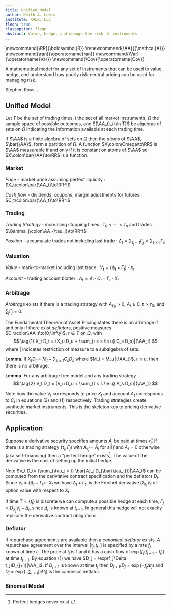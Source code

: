 ```yaml
---
title: Unified Model
author: Keith A. Lewis
institute: KALX, LLC
fleqn: true
classoption: fleqn
abstract: Value, hedge, and manage the risk of instruments
...
```


\newcommand{\RR}{\boldsymbol{R}}
\renewcommand{\AA}{{\mathcal{A}}}
\newcommand{\ran}{\operatorname{ran}}
\newcommand{\Var}{\operatorname{Var}}
\newcommand{\Cov}{\operatorname{Cov}}

A mathematical model for any set of instruments that can be used to value,
hedge, and understand how poorly risk-neutral pricing can be used for
managing risk.

Stephen Ross...

## Unified Model

Let $T$ be the set of trading times, $I$ the set of all market
instruments, $\Omega$ the sample space of possible outcomes, and
$(\AA_t)_{t\in T}$ be algebras of sets on $\Omega$ indicating the
information available at each trading time.

If $\AA$ is a finite algebra of sets on $\Omega$ then
the _atoms_ of $\AA$, $\bar{\AA}$, form a partition of $\Omega$.
A function $X\colon\Omega\to\RR$ is $\AA$ measurable if and
only if it is constant on atoms of $\AA$
so $X\colon\bar{\AA}\to\RR$ is a function.

### Market

_Price_ - market price assuming perfect liquidity
: $X_t\colon\bar{\AA_t}\to\RR^I$

_Cash flow_ - dividends, coupons, margin adjustments for futures
: $C_t\colon\bar{\AA_t}\to\RR^I$

### Trading

_Trading Strategy_ - increasing stopping times
: $\tau_0 < \cdots < \tau_n$ and trades $\Gamma_j\colon\AA_{\tau_j}\to\RR^I$

_Position_ - accumulate trades not including last trade
: $\Delta_t = \sum_{\tau_j < t}\Gamma_j = \sum_{s < t} \Gamma_s$

### Valuation

_Value_ - mark-to-market including last trade
: $V_t = (\Delta_t + \Gamma_t)\cdot X_t$

_Account_ - trading account blotter
: $A_t = \Delta_t\cdot C_t - \Gamma_t\cdot X_t$

### Arbitrage

_Arbitrage_ exists if there is a trading strategy
with $A_{\tau_0} > 0$, $A_t \ge 0$, $t > \tau_0$, and $\sum_{j} \Gamma_j = 0$.

The Fundamental Theorem of Asset Pricing states there is no arbitrage if and only
if there exist _deflators_, positive measures $D_t\colon\AA_t\to(0,\infty)$, ${t\in T}$ on $\Omega$, with
$$
\tag{1} X_t D_t = (X_u D_u + \sum_{t < s \le u} C_s D_s)|{\AA_t}
$$
where $|$ indicates restriction of measure to a subalgebra of sets.

__Lemma__. If $X_t D_t = M_t - \sum_{s\le t} C_s D_s$ where $M_t = M_u|{\AA_t}$, $t \le u$,
then there is no arbitrage.

__Lemma__. For any arbitrage free model and any trading strategy
$$
\tag{2}	V_t D_t = (V_u D_u + \sum_{t < s \le u} A_s D_s)|{\AA_t}
$$

Note how the value $V_t$ corresponds to price $X_t$ and account $A_t$
corresponds to $C_t$ in equations (2) and (1) respectively.
Trading strategies create synthetic market instruments.
This is the skeleton key to pricing derivative securities.

## Application

Suppose a derivative security specifies amounts $\bar{A}_j$ be paid at times $\bar{\tau}_j$.
If there is a trading strategy $(\tau_j, \Gamma_j)$
with $A_{\bar{\tau}_j} = \bar{A}_j$ for all $j$ and $A_t = 0$ otherwise (aka self-financing) then
a "perfect hedge" exists[^1].
The value of the derivative is the cost of setting up the initial hedge.

Note $V_t D_t= (\sum_{\tau_j > t} \bar{A}_j D_{\bar{\tau_j}})|\AA_t$
can be computed from the deriviative contract specification and the deflators $D_t$.
Since $V_t = (\Delta_t + \Gamma_t)\cdot X_t$
we have $\Delta_t + \Gamma_t$, is the Frechet derivative $D_{X_t}V_t$
of option value with respect to $X_t$.

If time $T = \{t_j\}$ is discrete we can compute a possible hedge at each time,
$\Gamma_j = D_{X_j}V_j - \Delta_j$, since $\Delta_j$ is known at $t_{j-1}$.
In general this hedge will not exactly replicate the derivative contract obligations.

[^1]: Perfect hedges never exist.

### Deflator

If repurchase agreements are available then a _canonical deflator_ exists.
A repurchase agreement over the interval $[t_j, t_{j+}]$ is specified
by a rate $f_j$ known at time $t_j$. The price at $t_j$ is $1$ and it
has a cash flow of $\exp(f_j(t_{j+1} - t_j))$ at time $t_{j+1}$.
By equation (1) we have $D_j = \exp(f_j\Delta t_j)D_{j+1}|\AA_j$.
If $D_{j+1}$ is known at time $t_j$ then $D_{j+1}/D_j = \exp(-f_j\Delta t_j)$ and
$D_j = \exp(-\sum_{i < j}f_i\Delta t_i)$ is the canonical deflator.

### Binomial Model



